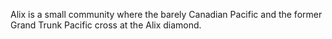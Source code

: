 Alix is a small community where the barely Canadian Pacific and the former Grand Trunk Pacific cross at the Alix diamond. 